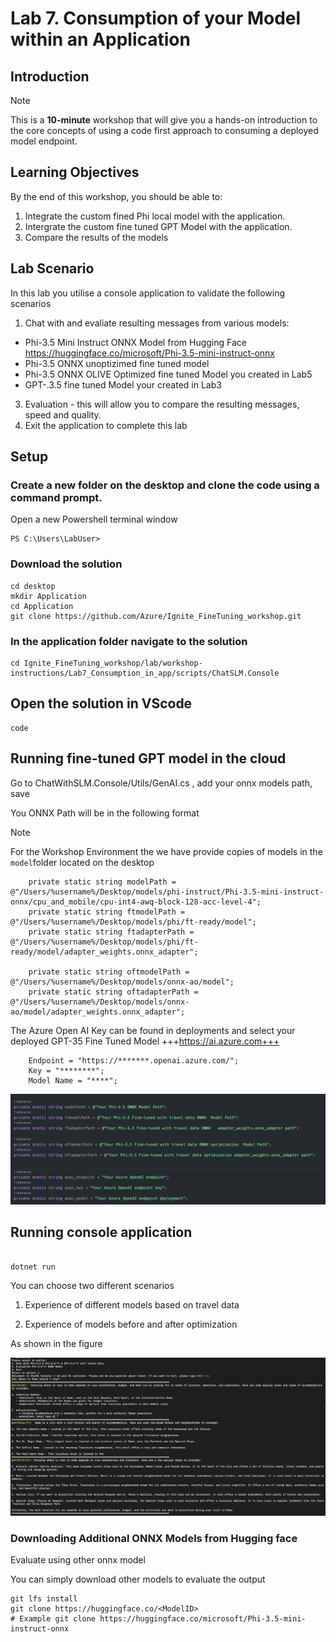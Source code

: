 # Lab 7. Consumption of your Model within an Application 

## Introduction

> [!NOTE]
>This is a **10-minute** workshop that will give you a hands-on introduction to the core concepts of using a code first approach to consuming a deployed model endpoint.

## Learning Objectives

By the end of this workshop, you should be able to:
1. Integrate the custom fined Phi local model with the application.
1. Intergrate the custom fine tuned GPT Model with the application.
2. Compare the results of the models

## Lab Scenario
In this lab you utilise a console application to validate the following scenarios 
1. Chat with and evaliate resulting messages from various models:
- Phi-3.5 Mini Instruct ONNX Model from Hugging Face https://huggingface.co/microsoft/Phi-3.5-mini-instruct-onnx
- Phi-3.5 ONNX unoptizimed fine tuned model  
- Phi-3.5 ONNX OLIVE Optimized fine tuned Model you created in Lab5
- GPT-.3.5 fine tuned Model your created in Lab3
3. Evaluation - this will allow you to compare the resulting messages, speed and quality.
4. Exit the application to complete this lab 

## Setup 

### Create a new folder on the desktop and clone the code using a command prompt.

Open a new Powershell terminal window

``` 
PS C:\Users\LabUser>
```

### Download the solution 

```
cd desktop
mkdir Application
cd Application
git clone https://github.com/Azure/Ignite_FineTuning_workshop.git
```

### In the application folder navigate to the solution 

```
cd Ignite_FineTuning_workshop/lab/workshop-instructions/Lab7_Consumption_in_app/scripts/ChatSLM.Console
```

## Open the solution in VScode 

```
code
```

## Running fine-tuned GPT model in the cloud 

Go to ChatWithSLM.Console/Utils/GenAI.cs , add your onnx models path, save

You ONNX Path will be in the following format


> [!NOTE]
> For the Workshop Environment the we have provide copies of models in the `model`folder located on the desktop 

```
    private static string modelPath = @"/Users/%username%/Desktop/models/phi-instruct/Phi-3.5-mini-instruct-onnx/cpu_and_mobile/cpu-int4-awq-block-128-acc-level-4";
    private static string ftmodelPath = @"/Users/%username%/Desktop/models/phi/ft-ready/model";
    private static string ftadapterPath = @"/Users/%username%/Desktop/models/phi/ft-ready/model/adapter_weights.onnx_adapter";

    private static string oftmodelPath = @"/Users/%username%/Desktop/models/onnx-ao/model";
    private static string oftadapterPath = @"/Users/%username%/Desktop/models/onnx-ao/model/adapter_weights.onnx_adapter";
```
The Azure Open AI Key can be found in deployments and select your deployed GPT-35 Fine Tuned Model +++https://ai.azure.com+++

```
    Endpoint = "https://*******.openai.azure.com/";
    Key = "********";
    Model Name = "****";

``` 

![location](./images/location.png)


## Running console application


```

dotnet run

```

You can choose two different scenarios

1. Experience of different models based on travel data

2. Experience of models before and after optimization

As shown in the figure


![result](./images/result.png)


### Downloading Additional ONNX Models from Hugging face 

Evaluate using other onnx model 

You can simply download other models to evaluate the output
```
git lfs install
git clone https://huggingface.co/<ModelID>
# Example git clone https://huggingface.co/microsoft/Phi-3.5-mini-instruct-onnx
```

